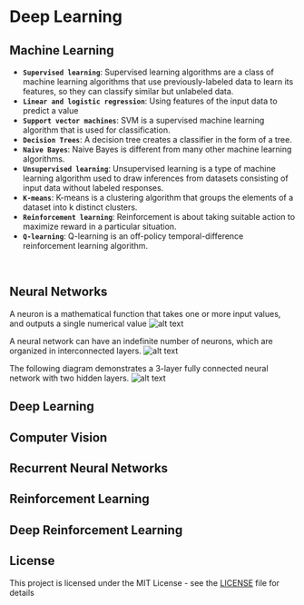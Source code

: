 # Deep Learning

## Machine Learning 

- **`Supervised learning`**: Supervised learning algorithms are a class of machine learning algorithms that use previously-labeled data to learn its features, so they can classify similar but unlabeled data.
- **`Linear and logistic regression`**: Using features of the input data to predict a value
- **`Support vector machines`**: SVM is a supervised machine learning algorithm that is used for classification. 
- **`Decision Trees`**: A decision tree creates a classifier in the form of a tree.
- **`Naive Bayes`**: Naive Bayes is different from many other machine learning algorithms.
- **`Unsupervised learning`**: Unsupervised learning is a type of machine learning algorithm used to draw inferences from datasets      consisting of input data without labeled responses.
- **`K-means`**: K-means is a clustering algorithm that groups the elements of a dataset into k distinct clusters.
- **`Reinforcement learning`**: Reinforcement is about taking suitable action to maximize reward in a particular situation. 
- **`Q-learning`**: Q-learning is an off-policy temporal-difference reinforcement learning algorithm. 
<br/>


## Neural Networks

A neuron is a mathematical function that takes one or more input values, and outputs a single numerical value
![alt text](https://github.com/David-SF2290/Deep-Learning/blob/master/Graph_Doc/Neurons.JPG)

A neural network can have an indefinite number of neurons, which are organized in interconnected layers. 
![alt text](https://github.com/David-SF2290/Deep-Learning/blob/master/Graph_Doc/Layers.JPG)

The following diagram demonstrates a 3-layer fully connected neural network with two hidden layers. 
![alt text](https://github.com/David-SF2290/Deep-Learning/blob/master/Graph_Doc/Multi-layer.JPG)

## Deep Learning 





## Computer Vision 





## Recurrent Neural Networks





## Reinforcement Learning





## Deep Reinforcement Learning



## License
This project is licensed under the MIT License - see the [LICENSE](LICENSE) file for details

